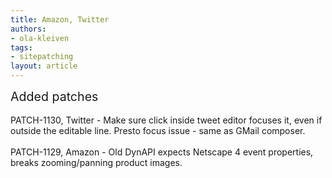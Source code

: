 ```yaml
---
title: Amazon, Twitter
authors:
- ola-kleiven
tags:
- sitepatching
layout: article
---
```

<span style="font-size: 140%">Added patches</span><br/><br/>PATCH-1130, Twitter - Make sure click inside tweet editor focuses it, even if outside the editable line. Presto focus issue - same as GMail composer.<br/><br/>PATCH-1129, Amazon - Old DynAPI expects Netscape 4 event properties, breaks zooming/panning product images.
